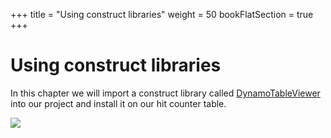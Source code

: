 +++
title = "Using construct libraries"
weight = 50
bookFlatSection = true
+++

# Using construct libraries

In this chapter we will import a construct library called
[DynamoTableViewer](https://www.nuget.org/packages/Cdklabs.DynamoTableViewer/)
into our project and install it on our hit counter table.

![](/images/table-viewer.png)

